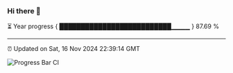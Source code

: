 ### Hi there 👋

⏳ Year progress { ██████████████████████████▁▁▁▁ } 87.69 %

---

⏰ Updated on Sat, 16 Nov 2024 22:39:14 GMT

![Progress Bar CI](https://github.com/IshwaranRudhara/GIT-ACTION/workflows/Progress%20Bar%20CI/badge.svg)
